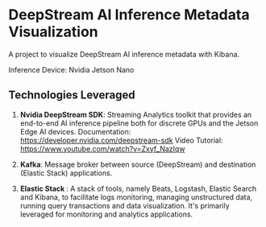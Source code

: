 # DeepStream AI Inference Metadata Visualization
A project to visualize DeepStream AI inference metadata with Kibana. 

Inference Device: Nvidia Jetson Nano

## Technologies Leveraged
1. <b>Nvidia DeepStream SDK</b>: Streaming Analytics toolkit that provides an end-to-end AI inference pipeline both for discrete GPUs and the Jetson Edge AI devices. 
   Documentation: https://developer.nvidia.com/deepstream-sdk
   Video Tutorial: https://www.youtube.com/watch?v=Zxyf_NazIqw

2. <b>Kafka</b>: Message broker between source (DeepStream) and destination (Elastic Stack) applications. 
3. <b>Elastic Stack </b>: A stack of tools, namely Beats, Logstash, Elastic Search and Kibana, to facilitate logs monitoring, managing unstructured data, running query transactions and data visualization. It's primarily leveraged for monitoring and analytics applications. 

